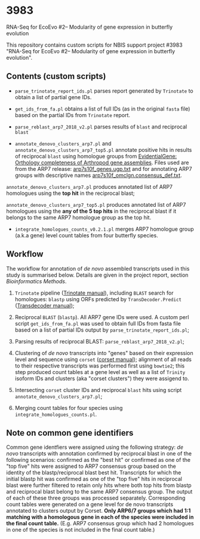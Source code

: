 # 3983
RNA-Seq for EcoEvo #2– Modularity of gene expression in butterfly evolution

This repository contains custom scripts for NBIS support project #3983 "RNA-Seq for EcoEvo #2– Modularity of gene expression in butterfly evolution".

## Contents (custom scripts)

* `parse_trinotate_report_ids.pl` parses report generated by `Trinotate` to obtain a list of partial gene IDs.

* `get_ids_from_fa.pl` obtains a list of full IDs (as in the original `fasta` file) based on the partial IDs from `Trinotate` report.

* `parse_reblast_arp7_2018_v2.pl` parses results of `blast` and reciprocal `blast`

* `annotate_denovo_clusters_arp7.pl` and `annotate_denovo_clusters_arp7_top5.pl` annotate positive hits in results of reciprocal `blast` using homologue groups from [EvidentialGene: Orthology completeness of Arthropod gene assemblies](http://arthropods.eugenes.org/EvidentialGene/arthropods/Arthropod_Orthology_Completeness/). Files used are from the ARP7 release: [arp7s10f_genes.ugp.txt](http://arthropods.eugenes.org/arthropods/orthologs/ARP7/arp7bor5b/arp7s10f_genes.ugp.txt.gz) and for annotating ARP7 groups with descriptive names [arp7s10f_omclgn.consensus_def.txt](http://arthropods.eugenes.org/arthropods/orthologs/ARP7/arp7bor5b/arp7s10f_omclgn.consensus_def.txt).

 `annotate_denovo_clusters_arp7.pl` produces annotated list of ARP7 homologues using the **top hit** in the reciprocal blast;

 `annotate_denovo_clusters_arp7_top5.pl` produces annotated list of ARP7 homologues using the **any of the 5 top hits** in the reciprocal blast if it belongs to the same ARP7 homologue group as the top hit.

* `integrate_homologues_counts_v0.2.1.pl` merges ARP7 homologue group (a.k.a gene) level count tables from four butterfly species.


## Workflow

The workflow for annotation of *de novo* assembled transcripts used in this study is summarised below. Details are given in the project report, section *Bioinformatics Methods*.

1. `Trinotate` pipeline ([Trinotate manual](https://github.com/Trinotate/Trinotate.github.io/wiki)), including `BLAST` search for homologues: `blastp` using ORFs predicted by `TransDecoder.Predict` ([Transdecoder manual](https://github.com/TransDecoder/TransDecoder/wiki));

2. Reciprocal `BLAST` (`blastp`). All ARP7 gene IDs were used. A custom perl script `get_ids_from_fa.pl` was used to obtain full IDs
from fasta file based on a list of partial IDs output by `parse_trinotate_report_ids.pl`;

3. Parsing results of reciprocal BLAST: `parse_reblast_arp7_2018_v2.pl`;

4. Clustering of *de novo* transcripts into "genes" based on their expression level and sequence using `corset` ([corset manual](https://github.com/Oshlack/Corset/wiki)); alignment of all reads to their respective transcripts was performed first using `bowtie2`; this step produced count tables at a gene level as well as a list of `Trinity` isoform IDs and clusters (aka "corset clusters") they were assigend to.

5. Intersecting `corset` cluster IDs and reciprocal `blast` hits using script `annotate_denovo_clusters_arp7.pl`;

6. Merging count tables for four species using `integrate_homologues_counts.pl`.


## Note on common gene identifiers

Common gene identfiers were assigned using the following strategy: *de novo* transcripts
with annotation confirmed by reciprocal blast in one of the following scenarios:
confirmed as the "best hit" or confirmed as one of the "top five" hits were
assigned to ARP7 consensus group based on the identity of the blastp/reciprocal
blast best hit. Transcripts for which the initial blastp hit was confirmed as one of the
"top five" hits in reciprocal blast were further filtered to retain only hits where both
top hits from blastp and reciprocal blast belong to the same ARP7 consensus group.
The output of each of these three groups was processed separately. Corresponding
count tables were generated on a gene level for de novo transcripts annotated to
clusters output by Corset. **Only ARP6/7 groups which had 1:1 matching with a
homologous gene in each of the species were included in the final count table.** (E.g.
ARP7 consensus group which had 2 homologues in one of the species is not included
in the final count table.)
